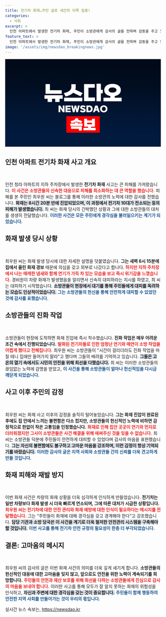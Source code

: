 ```yaml
---
title: 전기차 화재…주민 글로 세간의 이목 집중!
categories:
  - 사회
excerpt: >
  인천 아파트에서 발생한 전기차 화재, 주민이 소방관에게 감사의 글을 전하며 감동을 주고 있습니다. 화마 속에서도 헌신한 소방관들의 노력에 깊은 고마움을 전한 그의 이야기를 확인해 보세요!
feature_text: >
  인천 아파트에서 발생한 전기차 화재, 주민이 소방관에게 감사의 글을 전하며 감동을 주고 있습니다. 화마 속에서도 헌신한 소방관들의 노력에 깊은 고마움을 전한 그의 이야기를 확인해 보세요!
image: '/assets/img/newsdao_breakingnews.jpg'
---
```


<p><img src="/assets/img/newsdao_breakingnews.jpg" alt="implanttips 속보" /></p>

<h2 data-ke-size="size26">인천 아파트 전기차 화재 사고 개요</h2>

<p data-ke-size="size16">&nbsp;</p>

<p>인천 청라 아파트의 지하 주차장에서 발생한 <b>전기차 화재</b> 사고는 큰 피해를 가져왔습니다. <b><span style="color: #ee2323;">이 사건은 소방관들의 신속한 대응으로 피해를 최소화하는 데 큰 역할을 했습니다.</span></b> 피해를 본 주민인 최우원 씨는 블로그를 통해 이러한 소방관의 노력에 대한 감사를 전했습니다. <b><span style="background-color: #21538527;">화재는 8시간 20분 만에 진압되었으며, 이 과정에서 전기차 10대가 전소되는 등의 피해가 발생했습니다.</span></b> 최 씨는 화재 당시의 긴박했던 상황과 그에 대한 소방관들의 대처를 생생히 전달했습니다. <b><span style="color: #1a5490;">이러한 사건은 모든 주민에게 경각심을 불러일으키는 계기가 되었습니다.</span></b></p>

<h2 data-ke-size="size26">화재 발생 당시 상황</h2>

<p data-ke-size="size16">&nbsp;</p>

<p>최우원 씨는 화재 발생 당시에 대한 자세한 설명을 덧붙였습니다. <b>그는 새벽 6시 15분에 집에서 울린 화재 경보</b> 때문에 의심을 갖고 외부로 나갔다고 합니다. <b><span style="color: #ee2323;">하지만 지하 주차장에서 나는 매캐한 냄새와 함께 연기가 가득 차 있는 모습을 보고 즉시 위기감을 느꼈습니다.</span></b> 경비원이 차량 화재가 발생했음을 알리면서 신속히 대피하라는 지시를 하였고, 최 씨는 대피하기 시작했습니다. <b><span style="background-color: #21538527;">소방관들이 현장에서 대기를 통해 주민들에게 대피를 독려하는 모습도 인상적이었습니다.</span></b> <b><span style="color: #1a5490;">그는 소방관들의 헌신을 통해 안전하게 대피할 수 있었던 것에 감사를 표했습니다.</span></b></p>

<h2 data-ke-size="size26">소방관들의 진화 작업</h2>

<p data-ke-size="size16">&nbsp;</p>

<p>소방관들이 현장에 도착하면 화재 진압에 즉시 착수했습니다. <b>진화 작업은 매우 어려운 조건 속에서 진행되었습니다.</b> <b><span style="color: #ee2323;">발화된 전기차들로 인한 엄청난 연기와 매연이 소방 작업을 어렵게 했다고 전해집니다.</span></b> 최우원 씨는 소방관들이 "시간이 걸리더라도 진화 작업을 마칠 테니 집에만 들어가지 말라"고 했다며 그들의 배려를 기억하고 있습니다. <b><span style="background-color: #21538527;">그들은 고온의 열기 속에서도 시민의 안전을 위해 최선을 다했습니다.</span></b> 최 씨는 이러한 소방관들의 끊임없는 노력에 감명을 받았고, <b><span style="color: #1a5490;">이 사건을 통해 소방관들이 얼마나 헌신적임을 다시금 깨닫게 되었습니다.</span></b></p>

<h2 data-ke-size="size26">사고 이후 주민의 감정</h2>

<p data-ke-size="size16">&nbsp;</p>

<p>최우원 씨는 화재 사고 이후의 감정을 솔직히 털어놓았습니다. <b>그는 화재 진압이 완료된 후에도 집 안에서 느끼는 불편함은 다소 컸지만, 소방관들의 헌신적인 노력에 비하면 감정적으로 한없이 작은 고통임을 인정했습니다.</b> <b><span style="color: #ee2323;">화재로 인해 집안 곳곳이 연기와 먼지로 더러워졌지만 그사이 소방관들은 사건 해결을 위해 애써주신 것을 잊을 수 없습니다.</span></b> 최 씨는 소방관들 덕분에 주민들이 안전하게 대피할 수 있었다며 감사의 마음을 표현했습니다. <b><span style="background-color: #21538527;">그는 자신의 불편함에도 불구하고 고마운 마음을 강조하며, 이런 감정이 항상 기억되기를 바랐습니다.</span></b> <b><span style="color: #1a5490;">이러한 감사의 글은 지역 사회와 소방관들 간의 신뢰를 더욱 견고하게 만들 것입니다.</span></b></p>

<h2 data-ke-size="size26">화재 피해와 재발 방지</h2>

<p data-ke-size="size16">&nbsp;</p>

<p>이번 화재 사건은 차량의 화재 상황을 더욱 심각하게 인식하게 만들었습니다. <b>전기차는 일반 차량보다 화재 발생 시 더욱 빠르게 연소되며, 그에 따른 대처가 시급한 상황입니다.</b> <b><span style="color: #ee2323;">최우원 씨는 전기차에 대한 안전 관리와 화재 예방에 대한 인식이 필요하다는 메시지를 전달했습니다.</span></b> 그는 “주민들이 화재에 대해 경각심을 갖고 경계해야 한다”고 강조했습니다. <b><span style="background-color: #21538527;">담당 기관과 소방 당국은 이 사건을 계기로 더욱 철저한 안전관리 시스템을 구축해야 할 것입니다.</span></b> <b><span style="color: #1a5490;">이번 사고를 통해 전기차 안전 규정의 필요성이 한층 더 부각되었습니다.</span></b></p>

<h2 data-ke-size="size26">결론: 고마움의 메시지</h2>

<p data-ke-size="size16">&nbsp;</p>

<p>최우원 씨의 감사의 글은 이번 화재 사건의 의미를 더욱 깊게 새기게 합니다. <b>소방관들의 헌신적인 대응에 대한 고마움을 잊지 않고, 앞으로도 안전을 위한 노력이 계속되기를 희망합니다.</b> <b><span style="color: #ee2323;">주민들의 안전과 재산 보호를 위해 최선을 다하는 소방관들에게 진심으로 감사의 마음을 보내야 합니다.</span></b> 이러한 사고를 통해 모두가 잘 알지 못하는 화재의 위험성을 인식하고, <b><span style="background-color: #21538527;">자신과 주변에 대한 경각심을 갖는 것이 중요합니다.</span></b> <b><span style="color: #1a5490;">주민들이 함께 행동하여 안전한 지역 사회를 만들어가는 것이 우리의 몫입니다.</span></b></p>
실시간 뉴스 속보는, <a href="https://newsdao.kr" rel="dofollow">https://newsdao.kr</a>



